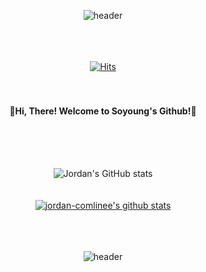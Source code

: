 <div align="center">

  ![header](https://capsule-render.vercel.app/api?type=waving&color=timeGradient&height=300&section=header&text=Welcome!&desc=Soyoung's%20Github&descAlign=35&fontSize=60&fontColor=FFFFFF&animation=fadeIn&fontAlign=30)

  <!--color=timeGradient-->
  <!--color=0:000000,20:000000,100:002957-->
  <br><br><br>
  [![Hits](https://hits.seeyoufarm.com/api/count/incr/badge.svg?url=https://github.com/jordan-comlinee&count_bg=%23000000&title_bg=%23C0C0C0&icon=&icon_color=%23E7E7E7&title=hits&edge_flat=false)](https://hits.seeyoufarm.com)
  <br><br><br>
  <h4>🍊Hi, There! Welcome to Soyoung's Github!🍊</h4>
  <br><br><br>
  
  
  
  ![Jordan's GitHub stats](https://github-readme-stats.vercel.app/api?username=Jordan-comlinee&show_icons=true&theme=swift&icon_color=000000) 
  <br><br><br>
  [![jordan-comlinee's github stats](https://github-readme-stats.vercel.app/api/top-langs/?username=jordan-comlinee&show_icons=true&hide_border=true&title_color=004386&icon_color=004386&layout=compact)](https://github.com/jordan-comlinee/github-readme-stats)

   <br><br><br>
  ![header](https://capsule-render.vercel.app/api?type=waving&color=timeGradient&height=100&section=footer&fontSize=70&fontColor=FFFFFF&animation=fadeIn)
</div>
